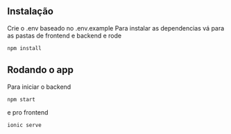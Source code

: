 ## Instalação

Crie o .env baseado no .env.example
Para instalar as dependencias vá para as pastas de frontend e backend e rode 

```bash
npm install
```

## Rodando o app

Para iniciar o backend 

```bash
npm start
```

e pro frontend 

```bash
ionic serve
```
